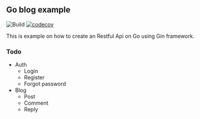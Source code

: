 ## Go blog example


![Build](https://github.com/ujwaldhakal/go-blog-example/actions/workflows/test.yml/badge.svg)
[![codecov](https://codecov.io/gh/ujwaldhakal/go-blog-example/branch/master/graph/badge.svg?token=OX499R33I0)](https://codecov.io/gh/ujwaldhakal/go-blog-example)

This is example on how to create an Restful Api on Go using Gin framework.

### Todo
- Auth
  - Login
  - Register
  - Forgot password
- Blog
  - Post
  - Comment
  - Reply
